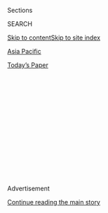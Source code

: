 <div id="app">

<div>

<div>

<div>

<div class="NYTAppHideMasthead css-1q2w90k e1suatyy0">

<div class="section css-ui9rw0 e1suatyy2">

<div class="css-eph4ug er09x8g0">

<div class="css-6n7j50">

</div>

<span class="css-1dv1kvn">Sections</span>

<div class="css-10488qs">

<span class="css-1dv1kvn">SEARCH</span>

</div>

[Skip to content](#site-content)[Skip to site index](#site-index)

</div>

<div id="masthead-section-label" class="css-1wr3we4 eaxe0e00">

[Asia
Pacific](https://www.nytimes3xbfgragh.onion/section/world/asia)

</div>

<div class="css-10698na e1huz5gh0">

</div>

</div>

<div id="masthead-bar-one" class="section hasLinks css-15hmgas e1csuq9d3">

<div class="css-uqyvli e1csuq9d0">

</div>

<div class="css-1uqjmks e1csuq9d1">

</div>

<div class="css-9e9ivx">

[](https://myaccount.nytimes3xbfgragh.onion/auth/login?response_type=cookie&client_id=vi)

</div>

<div class="css-1bvtpon e1csuq9d2">

[Today’s
Paper](https://www.nytimes3xbfgragh.onion/section/todayspaper)

</div>

</div>

</div>

</div>

<div data-aria-hidden="false">

<div id="site-content" data-role="main">

<div>

<div class="css-1aor85t" style="opacity:0.000000001;z-index:-1;visibility:hidden">

<div class="css-1hqnpie">

<div class="css-epjblv">

<span class="css-17xtcya">[Asia
Pacific](/section/world/asia)</span><span class="css-x15j1o">|</span><span class="css-fwqvlz">3
Performances by Sumi Jo, Korean Soprano, Canceled in
China</span>

</div>

<div class="css-k008qs">

<div class="css-1iwv8en">

<span class="css-18z7m18"></span>

<div>

</div>

</div>

<span class="css-1n6z4y">https://nyti.ms/2jQy1Em</span>

<div class="css-1705lsu">

<div class="css-4xjgmj">

<div class="css-4skfbu" data-role="toolbar" data-aria-label="Social Media Share buttons, Save button, and Comments Panel with current comment count" data-testid="share-tools">

  - 
  - 
  - 
  - 
    
    <div class="css-6n7j50">
    
    </div>

  - 

</div>

</div>

</div>

</div>

</div>

</div>

<div class="css-13pd83m">

</div>

<div id="top-wrapper" class="css-1sy8kpn">

<div id="top-slug" class="css-l9onyx">

Advertisement

</div>

[Continue reading the main
story](#after-top)

<div class="ad top-wrapper" style="text-align:center;height:100%;display:block;min-height:250px">

<div id="top" class="place-ad" data-position="top" data-size-key="top">

</div>

</div>

<div id="after-top">

</div>

</div>

<div id="sponsor-wrapper" class="css-1hyfx7x">

<div id="sponsor-slug" class="css-19vbshk">

Supported by

</div>

[Continue reading the main
story](#after-sponsor)

<div id="sponsor" class="ad sponsor-wrapper" style="text-align:center;height:100%;display:block">

</div>

<div id="after-sponsor">

</div>

</div>

<div class="css-1vkm6nb ehdk2mb0">

# 3 Performances by Sumi Jo, Korean Soprano, Canceled in China

</div>

<div class="css-79elbk" data-testid="photoviewer-wrapper">

<div class="css-z3e15g" data-testid="photoviewer-wrapper-hidden">

</div>

<div class="css-1a48zt4 ehw59r15" data-testid="photoviewer-children">

![<span class="css-16f3y1r e13ogyst0" data-aria-hidden="true">The South
Korean soprano Sumi Jo during a gala concert in Tokyo in
2015.</span><span class="css-cnj6d5 e1z0qqy90" itemprop="copyrightHolder"><span class="css-1ly73wi e1tej78p0">Credit...</span><span><span>Pool
photo by Shizuo
Kambayashi</span></span></span>](https://static01.graylady3jvrrxbe.onion/images/2017/01/24/world/24Sumijo/24Sumijo-articleInline.jpg?quality=75&auto=webp&disable=upscale)

</div>

</div>

<div class="css-xt80pu e12qa4dv0">

<div class="css-18e8msd">

<div class="css-vp77d3 epjyd6m0">

<div class="css-1baulvz">

By <span class="css-1baulvz last-byline" itemprop="name">Amy Qin</span>

</div>

</div>

  - Jan. 23,
    2017

  - 
    
    <div class="css-4xjgmj">
    
    <div class="css-d8bdto" data-role="toolbar" data-aria-label="Social Media Share buttons, Save button, and Comments Panel with current comment count" data-testid="share-tools">
    
      - 
      - 
      - 
      - 
        
        <div class="css-6n7j50">
        
        </div>
    
      - 
    
    </div>
    
    </div>

</div>

<div class="css-tk9fsr">

[阅读简体中文版](http://cn.nytimes3xbfgragh.onion/china/20170124/sumi-jo-soprano-maria-callas/ "Read in Simplified Chinese")

</div>

</div>

<div class="section meteredContent css-1r7ky0e" name="articleBody" itemprop="articleBody">

<div class="css-1fanzo5 StoryBodyCompanionColumn">

<div class="css-53u6y8">

BEIJING — Sumi Jo, a Grammy Award-winning South Korean soprano, had been
scheduled to perform alongside three top orchestras in mainland China.

One venue billed the performance as a “grand and worthy” tribute to the
beloved opera singer Maria Callas by “one of the most sought-after
Korean sopranos in the world.”

But on Sunday, about a month before the concerts were scheduled to take
place, the three orchestras suddenly issued separate but seemingly
coordinated notices announcing that Ms. Jo, a veteran coloratura
soprano, would no longer be performing.

The cancellations have heightened suspicions that South Korean classical
musicians are the latest casualties of political tensions with China
that go back to July, when the government in Seoul announced that it
would deploy [a United States missile-defense system
known](https://www.nytimes3xbfgragh.onion/2016/07/09/world/asia/south-korea-us-thaad-china.html)
as Thaad on its soil.

</div>

</div>

<div class="css-1fanzo5 StoryBodyCompanionColumn">

<div class="css-53u6y8">

In statements published on their official WeChat social media accounts,
three orchestras — the Shanghai Symphony, the Guangzhou Symphony, and
the China Philharmonic in Beijing — offered little or no explanation for
why Ms. Jo would not be performing.

The China Philharmonic noted that Ms. Jo and the South Korean conductor
Min Chung had been “forced to withdraw” from the performance for
“specific reasons.”

For the concerts in Guangzhou and Shanghai, Ms. Jo will be replaced by
the Chinese soprano Ying Huang. In Beijing, her spot will be filled by
the Chinese soprano Liping Zhang, while the Chinese conductor Yang Yang
will replace Mr. Chung.

The Xi’an Concert Hall has also removed from its online performance
calendar information about a concert that had been scheduled for March
25 and that was to feature Ms. Jo. It was not part of the Callas tribute
series.

Ms. Jo’s performances with the Hong Kong Philharmonic on Feb. 3 and 4
appear to be unaffected. The semiautonomous region has a separate visa
application process.

</div>

</div>

<div class="css-1fanzo5 StoryBodyCompanionColumn">

<div class="css-53u6y8">

The announcements on Sunday came just days after a performance by the
South Korean pianist Kun-woo Paik and the Guiyang Symphony Orchestra,
scheduled for March in the Chinese province of Guizhou, was abruptly
called off on Wednesday.

Based on [Guiyang Symphony Orchestra’s
website](http://www.gyso.cn/Pages/ProductDeta.aspx?Pid=26), it appears
that Mr. Paik has been replaced in the program by the Chinese pianist Sa
Chen.

“We never expected this to happen,” Ms. Jo’s brother, Jay Jo, said by
telephone on Monday. “Sumi has toured nearly every year in China for
almost 10 years.”

Many observers had been expecting various forms of Chinese retaliation
after the announcement about the missile system. In August, several
events in China featuring South Korean music and television stars were
suddenly called off, setting off fears that [the Chinese government was
quietly going after
K-pop](https://www.nytimes3xbfgragh.onion/2016/08/08/world/asia/china-korea-thaad.html),
one of South Korea’s biggest cultural exports.

There has been no official confirmation of a Chinese blacklist or a ban
on South Korean artists and entertainers. But “that’s the beauty of the
Chinese government — they never say anything,” Mr. Jo said.

He added that the idea for the tribute concerts to Callas had been
presented to Ms. Jo more than two years ago, and that the China tour
dates had been confirmed in the summer.

When Ms. Jo was preparing to apply for an entry visa last month, Mr. Jo
said, the Chinese orchestras were unable to provide the required
government-approved invitation letter.

</div>

</div>

<div class="css-1fanzo5 StoryBodyCompanionColumn">

<div class="css-53u6y8">

Reached by telephone on Monday, the Guangzhou Symphony Orchestra
declined to comment. The China Philharmonic Orchestra and the Shanghai
Symphony Orchestra did not respond to requests for comment sent by email
and WeChat. The Chinese conductor Long Yu, who holds a leadership
position in all three of the orchestras, did not respond to a call for
comment.

Ms. Jo last performed in China in May, at a concert with the Spanish
guitarist Pepe Romero at the National Center for Performing Arts in
Beijing.

On Jan. 31, she will make her debut with the New York Philharmonic at
its annual Chinese New Year concert. Mr. Yu will conduct.

</div>

</div>

</div>

<div>

</div>

<div>

</div>

<div>

</div>

<div>

<div id="bottom-wrapper" class="css-1ede5it">

<div id="bottom-slug" class="css-l9onyx">

Advertisement

</div>

[Continue reading the main
story](#after-bottom)

<div id="bottom" class="ad bottom-wrapper" style="text-align:center;height:100%;display:block;min-height:90px">

</div>

<div id="after-bottom">

</div>

</div>

</div>

</div>

</div>

## Site Index

<div>

</div>

## Site Information Navigation

  - [© <span>2020</span> <span>The New York Times
    Company</span>](https://help.nytimes3xbfgragh.onion/hc/en-us/articles/115014792127-Copyright-notice)

<!-- end list -->

  - [NYTCo](https://www.nytco.com/)
  - [Contact
    Us](https://help.nytimes3xbfgragh.onion/hc/en-us/articles/115015385887-Contact-Us)
  - [Work with us](https://www.nytco.com/careers/)
  - [Advertise](https://nytmediakit.com/)
  - [T Brand Studio](http://www.tbrandstudio.com/)
  - [Your Ad
    Choices](https://www.nytimes3xbfgragh.onion/privacy/cookie-policy#how-do-i-manage-trackers)
  - [Privacy](https://www.nytimes3xbfgragh.onion/privacy)
  - [Terms of
    Service](https://help.nytimes3xbfgragh.onion/hc/en-us/articles/115014893428-Terms-of-service)
  - [Terms of
    Sale](https://help.nytimes3xbfgragh.onion/hc/en-us/articles/115014893968-Terms-of-sale)
  - [Site
    Map](https://spiderbites.nytimes3xbfgragh.onion)
  - [Help](https://help.nytimes3xbfgragh.onion/hc/en-us)
  - [Subscriptions](https://www.nytimes3xbfgragh.onion/subscription?campaignId=37WXW)

</div>

</div>

</div>

</div>
